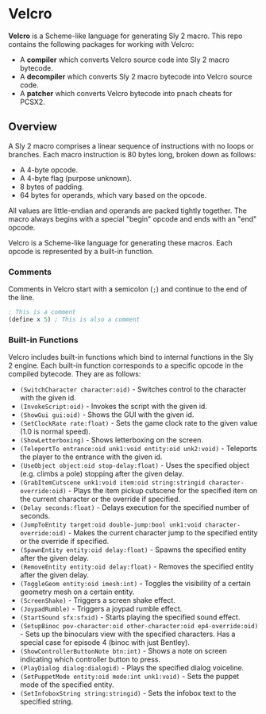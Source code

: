 # Velcro

**Velcro** is a Scheme-like language for generating Sly 2 macro. This repo contains the following packages for working with Velcro:

* A **compiler** which converts Velcro source code into Sly 2 macro bytecode.
* A **decompiler** which converts Sly 2 macro bytecode into Velcro source code.
* A **patcher** which converts Velcro bytecode into pnach cheats for PCSX2.

## Overview

A Sly 2 macro comprises a linear sequence of instructions with no loops or branches. Each macro instruction is 80 bytes long, broken down as follows:

* A 4-byte opcode.
* A 4-byte flag (purpose unknown).
* 8 bytes of padding.
* 64 bytes for operands, which vary based on the opcode.

All values are little-endian and operands are packed tightly together. The macro always begins with a special "begin" opcode and ends with an "end" opcode.

Velcro is a Scheme-like language for generating these macros. Each opcode is represented by a built-in function.

### Comments

Comments in Velcro start with a semicolon (`;`) and continue to the end of the line.

```scheme
; This is a comment
(define x 5) ; This is also a comment
```

### Built-in Functions

Velcro includes built-in functions which bind to internal functions in the Sly 2 engine. Each built-in function corresponds to a specific opcode in the compiled bytecode. They are as follows:

* `(SwitchCharacter character:oid)` - Switches control to the character with the given id.
* `(InvokeScript:oid)` - Invokes the script with the given id.
* `(ShowGui gui:oid)` - Shows the GUI with the given id.
* `(SetClockRate rate:float)` - Sets the game clock rate to the given value (1.0 is normal speed).
* `(ShowLetterboxing)` - Shows letterboxing on the screen.
* `(TeleportTo entrance:oid unk1:void entity:oid unk2:void)` - Teleports the player to the entrance with the given id.
* `(UseObject object:oid stop-delay:float)` - Uses the specified object (e.g. climbs a pole) stopping after the given delay.
* `(GrabItemCutscene unk1:void item:oid string:stringid character-override:oid)` - Plays the item pickup cutscene for the specified item on the current character or the override if specified.
* `(Delay seconds:float)` - Delays execution for the specified number of seconds.
* `(JumpToEntity target:oid double-jump:bool unk1:void character-override:oid)` - Makes the current character jump to the specified entity or the override if specified.
* `(SpawnEntity entity:oid delay:float)` - Spawns the specified entity after the given delay.
* `(RemoveEntity entity:oid delay:float)` - Removes the specified entity after the given delay.
* `(ToggleGeom entity:oid imesh:int)` - Toggles the visibility of a certain geometry mesh on a certain entity.
* `(ScreenShake)` - Triggers a screen shake effect.
* `(JoypadRumble)` - Triggers a joypad rumble effect.
* `(StartSound sfx:sfxid)` - Starts playing the specified sound effect.
* `(SetupBinoc pov-character:oid other-character:oid ep4-override:oid)` - Sets up the binoculars view with the specified characters. Has a special case for episode 4 (binoc with just Bentley).
* `(ShowControllerButtonNote btn:int)` - Shows a note on screen indicating which controller button to press.
* `(PlayDialog dialog:dialogid)` - Plays the specified dialog voiceline.
* `(SetPuppetMode entity:oid mode:int unk1:void)` - Sets the puppet mode of the specified entity.
* `(SetInfoboxString string:stringid)` - Sets the infobox text to the specified string.
